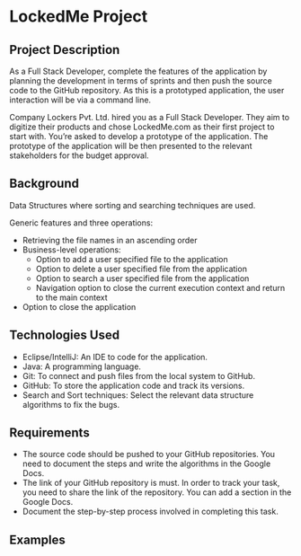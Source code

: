 # LockedMe Project

## Project Description

As a Full Stack Developer, complete the features of the application by planning the development in terms of sprints and then push the source code to the GitHub repository. As this is a prototyped application, the user interaction will be via a command line. 

Company Lockers Pvt. Ltd. hired you as a Full Stack Developer. They aim to digitize their products and chose LockedMe.com as their first project to start with. You’re asked to develop a prototype of the application. The prototype of the application will be then presented to the relevant stakeholders for the budget approval.

## Background

Data Structures where sorting and searching techniques are used. 

Generic features and three operations: 

- Retrieving the file names in an ascending order
- Business-level operations:
    - Option to add a user specified file to the application
    - Option to delete a user specified file from the application
    - Option to search a user specified file from the application
    - Navigation option to close the current execution context and return to the main context
- Option to close the application


## Technologies Used
- Eclipse/IntelliJ: An IDE to code for the application.
- Java: A programming language.
- Git: To connect and push files from the local system to GitHub.
- GitHub: To store the application code and track its versions.
- Search and Sort techniques: Select the relevant data structure algorithms to fix the bugs.

## Requirements
- The source code should be pushed to your GitHub repositories. You need to document the steps and write the algorithms in the Google Docs.
- The link of your GitHub repository is must. In order to track your task, you need to share the link of the repository. You can add a section in the Google Docs.
- Document the step-by-step process involved in completing this task.

## Examples 


